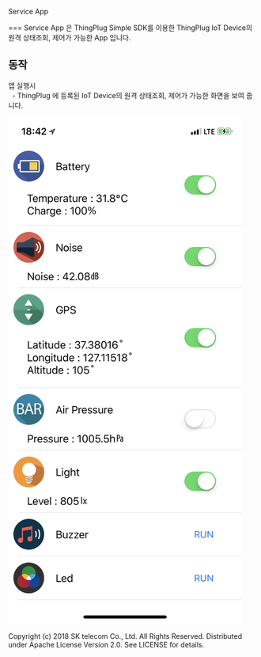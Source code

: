 
Service App

===
Service App 은 ThingPlug Simple SDK를 이용한 ThingPlug IoT Device의 원격 상태조회, 제어가 가능한 App 입니다.

## 동작
앱 실행시  
   - ThingPlug 에 등록된 IoT Device의 원격 상태조회, 제어가 가능한 화면을 보여 줍니다.
   
![](Service.png)

Copyright (c) 2018 SK telecom Co., Ltd. All Rights Reserved.
Distributed under Apache License Version 2.0. See LICENSE for details.
